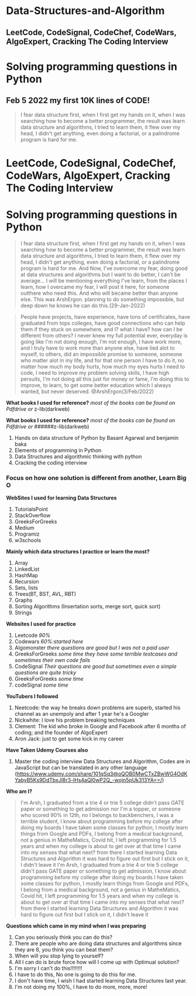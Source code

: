# Data-Structures-and-Algorithm

## LeetCode, CodeSignal, CodeChef, CodeWars, AlgoExpert, Cracking The Coding Interview

# Solving programming questions in Python
## Feb 5 2022 my first 10K lines of CODE!

>I fear data structure first, when I first get my hands on it, when I was searching how to become a better programmer, the result was learn data structure and algorithms, I tried to learn them, it flew over my head, I didn't get anything, even doing a factorial, or a palindrome program is hard for me.
# LeetCode, CodeSignal, CodeChef, CodeWars, AlgoExpert, Cracking The Coding Interview

# Solving programming questions in Python

>I fear data structure first, when I first get my hands on it, when I was searching how to become a better programmer, the result was learn data structure and algorithms, I tried to learn them, it flew over my head, I didn't get anything, even doing a factorial, or a palindrome program is hard for me.
And Now, I've overcome my fear, doing good at data structures and algorithms but I want to do better, I can't be average... 
I will be mentioning everything I've learn, from the places I learn, how I overcame my fear, I will post it here, for someone outthere who need this. And who will became better than anyone else.
This was ArshErgon. planning to do something impossible, but deep down he knows he can do this.(29-Jan-2022)

>People have projects, have experience, have tons of certificates, have graduated from tops colleges, have good connections who can help them if they stuck on somewhere, and I? what I have? how can I be different from others? I never knew my full potential ever, everyday is going like I'm not doing enough, I'm not enough, I have work more, and I truly have to work more than anyone else, have lied alot to myself, to others, did an impossible promise to someone, someone who matter alot in my life, and for that one person I have to do it, no matter how much my body hurts, how much my eyes hurts I need to code, I need to improve my problem solving skills, I have high persuits, I'm not doing all this just for money or fame, I'm doing this to improve, to learn, to get some better education which I always wanted, but never deserved. @ArshErgon(3/Feb/2022)


**What books I used for reference?** *most of  the books can be found on Pdfdrive or* z-lib(darkweb)

**What books I used for reference?** *most of  the books can be found on Pdfdrive or* ######z-lib(darkweb)
1. Hands on data structure of Python by Basant Agarwal and benjamin baka
2. Elements of programming in Python
3. Data Structures and algorithmic thinking with python
4. Cracking the coding interview

### Focus on how one solution is different from another, Learn Big O

**WebSites I used for learning Data Structures**
1. TutorialsPoint
2. StackOverflow
3. GreeksForGreeks
4. Medium
5. Programiz
6. w3schools


**Mainly which data structures I practice or learn the most?**
1. Array
2. LinkedList
3. HashMap
4. Recursion
5. Sets, lists
6. Trees(BT, BST, AVL, RBT)
7. Graphs
8. Sorting Algorithms (Insertation sorts, merge sort, quick sort)
9. Strings

**Websites I used for practice**
1. Leetcode *90%*
2. Codewars *60%:started here*
3. Algomonster *there questions are good but I was not a paid user*
4. GreeksForGreeks *some time* *they have some terrible testcases and sometimes their own code fails*
5. CodeSignal *Their questions are good but sometimes even a simple questions are quite tricky*
4. GreeksForGreeks *some time*
5. codeSignal *some time*

**YouTubers I followed**
1. Neetcode: the way he breaks down problems are superb, started his channel as an unempoly and after 1 year he's a Googler
2. Nickwhite: I love his problem breaking techniques
3. Clement: The kid who broke in Google and Facebook after 6 months of coding; and the founder of AlgoExpert
4. Aron Jack: just to get some kick in my career 

**Have Taken Udemy Courses also**
1. Master the coding interview Data Structures and Algorithm, Codes are in JavaScript but can be translated in any other language (https://www.udemy.com/share/101qSq3@oQOB0MwCTxZBwWG4OdKYabyB5Ks9DdTbxJl8r3-lHs4aQl0wP2Q_-wojn5pUk313YA==/)

**Who am I?**
> I'm Arsh, I graduated from a trie 4 or trie 5 college didn't pass GATE paper or something to get admission nor I'm a topper, or someone who scored 90% in 12th, no I belongs to backbenchers, I was a terrible student, I know about programming before my college after doing my boards I have taken some classes for python, I mostly learn things from Google and PDFs, I belong from a medical background, not a genius in MatheMatics, Covid hit, I left programming for 1.5 years and when my college is about to get over at that time I came into my senses that what next? from there I started learning Data Structures and Algorithm it was hard to figure out first but I stick on it, I didn't leave it
> I'm Arsh, I graduated from a trie 4 or trie 5 college didn't pass GATE paper or something to get admission, I know about programming before my college after doing my boards I have taken some classes for python, I mostly learn things from Google and PDFs, I belong from a medical background, not a genius in MatheMatics, Covid hit, I left programming for 1.5 years and when my college is about to get over at that time I came into my senses that what next? from there I started learning Data Structures and Algorithm it was hard to figure out first but I stick on it, I didn't leave it

**Questions which came in my mind when I was preparing**
1. Can you seriously think you can do this?
2. There are people who are doing data structures and algorithms since they are 8, you think you can beat them?
3. When will you stop lying to yourself?
4. All I can do is brute force how will I come up with Optimual solution?
5. I'm sorry I can't do this!!!!!!!!
6. I have to do this, No one is going to do this for me.
7. I don't have time, I wish I had started learning Data Structures last year.
8. I'm not doing my 100%, I have to do more, more, more!
